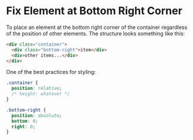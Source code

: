 # Fix Element at Bottom Right Corner

To place an element at the bottom right corner of the container regardless of the position of other elements. The structure looks something like this:

```html
<div class="container">
  <div class="bottom-right">item</div>
  <div>other items...</div>
</div>
```

One of the best practices for styling:

```css
.container {
  position: relative;
  /* height: whatever */
}

.bottom-right {
  position: absolute;
  bottom: 0;
  right: 0;
}
```
